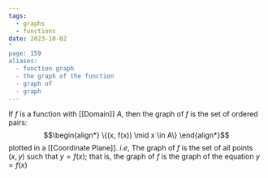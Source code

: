 ```yaml
---
tags:
  - graphs
  - functions
date: 2023-10-02
"
page: 159
aliases:
  - function graph
  - the graph of the function
  - graph of
  - graph
---
```

If $f$ is a function with [[Domain]] $A$, then the graph of $f$ is the set of ordered pairs:
$$\begin{align*}
\{(x, f(x)) \mid x \in A\}
\end{align*}$$
plotted in a [[Coordinate Plane]]. *i.e*, The graph of $f$ is the set of all points $(x,y)$ such that $y = f(x)$; that is, the graph of $f$ is the graph of the equation $y = f(x)$ 